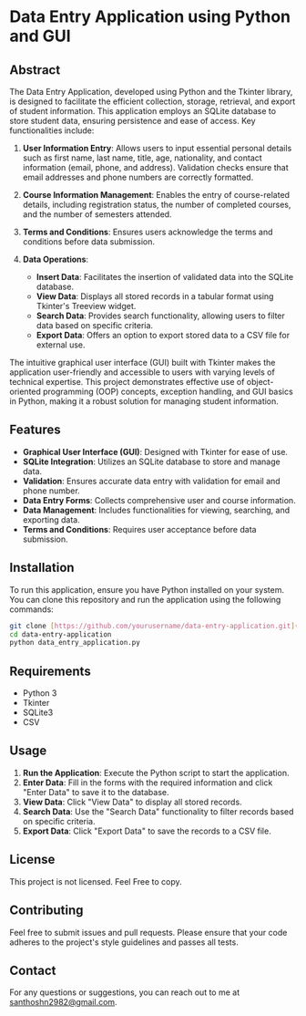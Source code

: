 
# Data Entry Application using Python and GUI

## Abstract

The Data Entry Application, developed using Python and the Tkinter library, is designed to facilitate the efficient collection, storage, retrieval, and export of student information. This application employs an SQLite database to store student data, ensuring persistence and ease of access. Key functionalities include:

1. **User Information Entry**: Allows users to input essential personal details such as first name, last name, title, age, nationality, and contact information (email, phone, and address). Validation checks ensure that email addresses and phone numbers are correctly formatted.

2. **Course Information Management**: Enables the entry of course-related details, including registration status, the number of completed courses, and the number of semesters attended.

3. **Terms and Conditions**: Ensures users acknowledge the terms and conditions before data submission.

4. **Data Operations**:
   - **Insert Data**: Facilitates the insertion of validated data into the SQLite database.
   - **View Data**: Displays all stored records in a tabular format using Tkinter's Treeview widget.
   - **Search Data**: Provides search functionality, allowing users to filter data based on specific criteria.
   - **Export Data**: Offers an option to export stored data to a CSV file for external use.

The intuitive graphical user interface (GUI) built with Tkinter makes the application user-friendly and accessible to users with varying levels of technical expertise. This project demonstrates effective use of object-oriented programming (OOP) concepts, exception handling, and GUI basics in Python, making it a robust solution for managing student information.

## Features

- **Graphical User Interface (GUI)**: Designed with Tkinter for ease of use.
- **SQLite Integration**: Utilizes an SQLite database to store and manage data.
- **Validation**: Ensures accurate data entry with validation for email and phone number.
- **Data Entry Forms**: Collects comprehensive user and course information.
- **Data Management**: Includes functionalities for viewing, searching, and exporting data.
- **Terms and Conditions**: Requires user acceptance before data submission.

## Installation

To run this application, ensure you have Python installed on your system. You can clone this repository and run the application using the following commands:

```bash
git clone [https://github.com/yourusername/data-entry-application.git](https://github.com/NagarajanSanthosh/Data-Entry-Application.git)
cd data-entry-application
python data_entry_application.py
```

## Requirements

- Python 3
- Tkinter
- SQLite3
- CSV

## Usage

1. **Run the Application**: Execute the Python script to start the application.
2. **Enter Data**: Fill in the forms with the required information and click "Enter Data" to save it to the database.
3. **View Data**: Click "View Data" to display all stored records.
4. **Search Data**: Use the "Search Data" functionality to filter records based on specific criteria.
5. **Export Data**: Click "Export Data" to save the records to a CSV file.

## License

This project is not licensed. Feel Free to copy.

## Contributing

Feel free to submit issues and pull requests. Please ensure that your code adheres to the project's style guidelines and passes all tests.

## Contact

For any questions or suggestions, you can reach out to me at [santhoshn2982@gmail.com](mailto:santhoshn2982@gmail.com).

